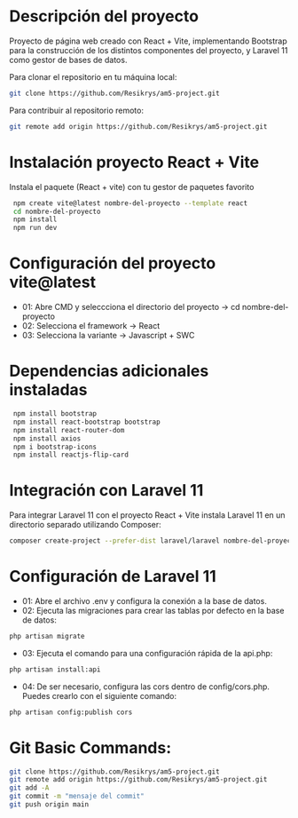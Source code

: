 # Descripción del proyecto

Proyecto de página web creado con React + Vite, implementando Bootstrap para la construcción de los distintos componentes del proyecto, y Laravel 11 como gestor de bases de datos.

Para clonar el repositorio en tu máquina local:

```sh
git clone https://github.com/Resikrys/am5-project.git
```
Para contribuir al repositorio remoto: 

```sh
git remote add origin https://github.com/Resikrys/am5-project.git
```

# Instalación proyecto React + Vite

Instala el paquete (React + vite) con tu gestor de paquetes favorito

```sh
 npm create vite@latest nombre-del-proyecto --template react
 cd nombre-del-proyecto
 npm install
 npm run dev
```

# Configuración del proyecto vite@latest

* 01: Abre CMD y seleccciona el directorio del proyecto -> cd nombre-del-proyecto
* 02: Selecciona el framework -> React
* 03: Selecciona la variante -> Javascript + SWC

# Dependencias adicionales instaladas

```sh
 npm install bootstrap
 npm install react-bootstrap bootstrap
 npm install react-router-dom
 npm install axios
 npm i bootstrap-icons
 npm install reactjs-flip-card
```

# Integración con Laravel 11
Para integrar Laravel 11 con el proyecto React + Vite instala Laravel 11 en un directorio separado utilizando Composer:

```sh
composer create-project --prefer-dist laravel/laravel nombre-del-proyecto-laravel
```

# Configuración de Laravel 11
* 01: Abre el archivo .env y configura la conexión a la base de datos.
* 02: Ejecuta las migraciones para crear las tablas por defecto en la base de datos:

```sh
php artisan migrate
```

* 03: Ejecuta el comando para una configuración rápida de la api.php:

```sh
php artisan install:api
```

* 04: De ser necesario, configura las cors dentro de config/cors.php. Puedes crearlo con el siguiente comando:

```sh
php artisan config:publish cors
```

# Git Basic Commands:
```sh
git clone https://github.com/Resikrys/am5-project.git
git remote add origin https://github.com/Resikrys/am5-project.git
git add -A
git commit -m "mensaje del commit"
git push origin main
```
